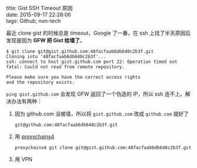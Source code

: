 title: Gist SSH Timeout 原因    
date: 2015-09-17 22:28:06  
tags: Github, non-tech

最近 clone gist 的时候总是 timeout，Google 了一番，在 ssh 上找了半天原因后发现是因为 **GFW 把 Gist 给墙了**。

<!--- SUMMARY_END -->

```shell
$ git clone git@gist.github.com:48facfaab6db640c2b3f.git
Cloning into '48facfaab6db640c2b3f'...
ssh: connect to host gist.github.com port 22: Operation timed out
fatal: Could not read from remote repository.

Please make sure you have the correct access rights
and the repository exists.
```

`ping gist.github.com` 会发现 GFW 返回了一个伪造的 IP，所以 ssh 连不上。解决办法有两种：

1. 因为 github.com 没被墙，所以将 `gist.github.com` 改成 `github.com` 就好了

    ```
    git@github.com:48facfaab6db640c2b3f.git
    ```

2. 用 [proxychains4](https://github.com/rofl0r/proxychains-ng)

    ```
    proxychains4 git clone git@gist.github.com:48facfaab6db640c2b3f.git
    ```

3. 用 VPN
